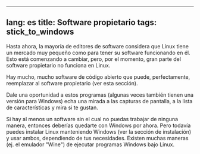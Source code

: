 

---
lang: es
title: Software propietario
tags: stick_to_windows
---

Hasta ahora, la mayoría de editores de software considera que Linux 
tiene un mercado muy pequeño como para tener su software funcionando en 
él. Esto está comenzando a cambiar, pero, por el momento, gran parte del 
software propietario no funciona en Linux.

Hay mucho, mucho software de código abierto que puede, perfectamente, 
reemplazar al software propietario (ver <a 
href="/items/warez/index_es.php"></a>esta sección).

Dale una oportunidad a estos programas (algunas veces también tienen 
una versión para Windows) echa una mirada a las capturas de pantalla, a 
la lista de características y mira si te gustan.

Si hay al menos un software sin el cual no puedas trabajar de ninguna 
manera, entonces deberías quedarte con Windows por ahora. Pero todavía 
puedes instalar Linux manteniendo Windows (ver la sección de 
instalación) y usar ambos, dependiendo de tus necesidades. Existen 
muchas maneras (ej. el emulador "Wine") de ejecutar programas Windows bajo 
Linux.

